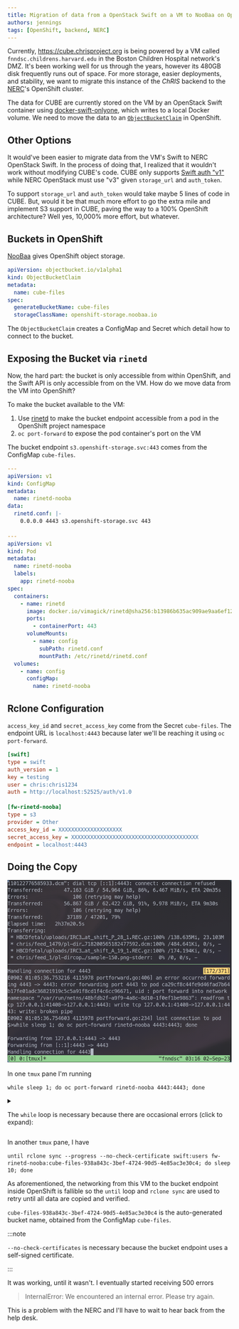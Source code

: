 ```yaml
---
title: Migration of data from a OpenStack Swift on a VM to NooBaa on OpenShift
authors: jennings
tags: [OpenShift, backend, NERC]
---
```


Currently, https://cube.chrisproject.org is being powered by a VM called `fnndsc.childrens.harvard.edu`
in the Boston Children Hospital network's DMZ. It's been working well for us through
the years, however its 480GB disk frequently runs out of space. For more
storage, easier deployments, and stability, we want to migrate this instance
of the _ChRIS_ backend to the [NERC](https://nerc.mghpcc.org)'s OpenShift cluster.

The data for CUBE are currently stored on the VM by an OpenStack Swift container using
[docker-swift-onlyone](https://github.com/FNNDSC/docker-swift-onlyone), which writes
to a local Docker volume. We need to move the data to an
[`ObjectBucketClaim`](https://access.redhat.com/documentation/en-us/red_hat_openshift_container_storage/4.6/html/managing_hybrid_and_multicloud_resources/object-bucket-claim)
in OpenShift.

## Other Options

It would've been easier to migrate data from the VM's Swift to NERC OpenStack Swift.
In the process of doing that, I realized that it wouldn't work without modifying CUBE's code.
CUBE only supports [Swift auth "v1"](https://docs.openstack.org/python-swiftclient/2023.1/swiftclient.html#module-swiftclient.authv1)
while NERC OpenStack must use "v3" given `storage_url` and `auth_token`.

To support `storage_url` and `auth_token` would take maybe 5 lines of code in CUBE.
But, would it be that much more effort to go the extra mile and implement S3 support in CUBE,
paving the way to a 100% OpenShift architecture? Well yes, 10,000% more effort, but whatever.

## Buckets in OpenShift

[NooBaa](https://www.noobaa.io/) gives OpenShift object storage.

```yaml
apiVersion: objectbucket.io/v1alpha1
kind: ObjectBucketClaim
metadata:
  name: cube-files
spec:
  generateBucketName: cube-files
  storageClassName: openshift-storage.noobaa.io
```

The `ObjectBucketClaim` creates a ConfigMap and Secret which detail how to connect to the bucket.

## Exposing the Bucket via `rinetd`

Now, the hard part: the bucket is only accessible from within OpenShift, and the Swift API is
only accessible from on the VM. How do we move data from the VM into OpenShift?

To make the bucket available to the VM:

1. Use [rinetd](https://github.com/samhocevar/rinetd) to make the bucket endpoint accessible from
   a pod in the OpenShift project namespace
2. `oc port-forward` to expose the pod container's port on the VM

The bucket endpoint `s3.openshift-storage.svc:443` comes from the ConfigMap `cube-files`.

```yaml
---
apiVersion: v1
kind: ConfigMap
metadata:
  name: rinetd-nooba
data:
  rinetd.conf: |-
    0.0.0.0 4443 s3.openshift-storage.svc 443

---
apiVersion: v1
kind: Pod
metadata:
  name: rinetd-nooba
  labels:
    app: rinetd-nooba
spec:
  containers:
    - name: rinetd
      image: docker.io/vimagick/rinetd@sha256:b13986b635ac909ae9aa6ef12972fd7071c91fe538e985b26eee77ad248a6158
      ports:
        - containerPort: 443
      volumeMounts:
        - name: config
          subPath: rinetd.conf
          mountPath: /etc/rinetd/rinetd.conf
  volumes:
    - name: config
      configMap:
        name: rinetd-nooba
```

## Rclone Configuration

`access_key_id` and `secret_access_key` come from the Secret `cube-files`.
The endpoint URL is `localhost:4443` because later we'll be reaching it using `oc port-forward`.

```ini title=~/.config/rclone/rclone.conf
[swift]
type = swift
auth_version = 1
key = testing
user = chris:chris1234
auth = http://localhost:52525/auth/v1.0

[fw-rinetd-nooba]
type = s3
provider = Other
access_key_id = XXXXXXXXXXXXXXXXXXXX
secret_access_key = XXXXXXXXXXXXXXXXXXXXXXXXXXXXXXXXXXXXXXXX
endpoint = localhost:4443
```

## Doing the Copy

![Screenshot](./screenshot.png)

In one `tmux` pane I'm running

```shell
while sleep 1; do oc port-forward rinetd-nooba 4443:4443; done
```

<details>
<summary>

The `while` loop is necessary because there are occasional errors (click to expand):

</summary>

```
E0902 01:05:36.753216 4115978 portforward.go:406] an error occurred forwarding 4443 -> 4443: error forwarding port 4443 to pod ca29cf8c44fe9d46fad7b64b17fe01adc36821919c5c5a91f8cd1f4c6cc96671, uid : port forward into network namespace "/var/run/netns/48bfdb2f-a9f9-4a8c-8d10-1f0ef1be9863": readfrom tcp 127.0.0.1:41408->127.0.0.1:4443: write tcp 127.0.0.1:41408->127.0.0.1:4443: write: broken pipe                                                     
E0902 01:05:36.754603 4115978 portforward.go:234] lost connection to pod
```

</details>

In another `tmux` pane, I have

```shell
until rclone sync --progress --no-check-certificate swift:users fw-rinetd-nooba:cube-files-938a843c-3bef-4724-90d5-4e85ac3e30c4; do sleep 10; done
```

As aforementioned, the networking from this VM to the bucket endpoint inside OpenShift is fallible
so the `until` loop and `rclone sync` are used to retry until all data are copied and verified.

`cube-files-938a843c-3bef-4724-90d5-4e85ac3e30c4` is the auto-generated bucket name,
obtained from the ConfigMap `cube-files`.

:::note

`--no-check-certificates` is necessary because the bucket endpoint uses a self-signed certificate.

:::

It was working, until it wasn't. I eventually started receiving 500 errors

> InternalError: We encountered an internal error. Please try again.

This is a problem with the NERC and I'll have to wait to hear back from the help desk.
